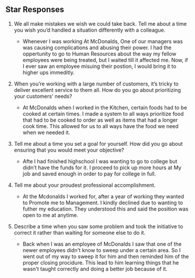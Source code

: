 ## Star Responses

1.  We all make mistakes we wish we could take back. Tell me about a time you wish you’d handled a situation differently with a colleague.

    - Whenever I was working At McDonalds, One of our managers was was causing complications and abusing their power. I had the oppertunity to go to Human Resources about the way  my fellow employees were being treated, but I waited till it affected me. Now, if I ever saw an employee misuing their postion, I would bring it to higher ups immeditly.

2.  When you’re working with a large number of customers, it’s tricky to deliver excellent service to them all. How do you go about prioritizing your customers’ needs?

    - At McDonalds when I worked in the Kitchen, certain foods had to be cooked at certain times. I made a system to all ways prioritize food that had to be cooked to order as well as items that had a longer cook time. This allowed for us to all ways have the food we need when we needed it.

3.  Tell me about a time you set a goal for yourself. How did you go about ensuring that you would meet your objective?

    - Afte I had finished highschool I was wanting to go to college but didn't have the funds for it. I proceed to pick up more hours at My job and saved enough in order to pay for college in full.

4.  Tell me about your proudest professional accomplishment.

    - At the Mcdonalds I  worked for, after a year of working they wanted to Promote me to Management. I kindly declined due to wanting to futher my education. They understood this and said the position was open to me at anytime.

5.  Describe a time when you saw some problem and took the initiative to correct it rather than waiting for someone else to do it.

    - Back when I was an employee of McDonalds I saw that one of the newer employees didn't know to sweep under a certain area. So I went out of my way to sweep it for him and then reminded him of the proper closing procidure. This lead to him learning things that he wasn't taught correctly and doing a better job because of it.